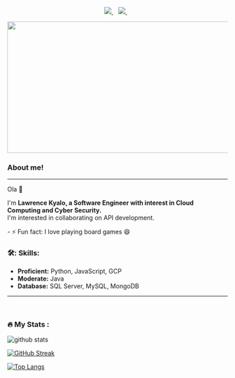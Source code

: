 <div id="header" align="center">
 <!--img src="https://media.giphy.com/media/bAQH7WXKqtIBrPs7sR/giphy.gif" width="100"/-->
</div>

 <p align="center">
 <a href="https://twitter.com/_lawreezy" target='_blank'>
    <img src="https://img.shields.io/badge/Twitter-1DA1F2?style=for-the-badge&logo=twitter&logoColor=white" />
  </a>&nbsp;&nbsp;
 <a href="https://www.linkedin.com/in/lawrence-kyalo/" target='_blank'>
    <img src="https://img.shields.io/badge/linkedin-%230077B5.svg?&style=for-the-badge&logo=linkedin&logoColor=white" />
  </a>&nbsp;&nbsp;
 </p>

<div align="center">
  <img src="https://media1.giphy.com/media/wLNuW1tCKRiPmDV5Y4/giphy.gif?cid=ecf05e47od7dyactuj4ihqovl2roz30ilug6vvjag8w7sw9p&rid=giphy.gif&ct=g" width="600" height="300"/>
</div>


### About me!
---
Ola 👋
<p>I'm <b>Lawrence Kyalo, a Software Engineer with interest in Cloud Computing and Cyber Security.</b>
 </br>
I'm interested in collaborating on API development.
</p>
 - ⚡ Fun fact: I love playing board games 😄
</br>

### 🛠️: Skills:
- **Proficient:** Python, JavaScript, GCP
- **Moderate:** Java
- **Database:** SQL Server, MySQL, MongoDB

---
<div>
</div>


</br>

### :fire: My Stats :
![github stats](https://github-readme-stats.vercel.app/api?username=LawrenceKyalo&show_icons=true&hide_border=true&prs_private=true&count_private=true&theme=dark)

[![GitHub Streak](http://github-readme-streak-stats.herokuapp.com/?user=LawrenceKyalo&theme=dark&background=000000)](https://git.io/streak-stats)

[![Top Langs](https://github-readme-stats.vercel.app/api/top-langs/?username=LawrenceKyalo&layout=compact&theme=vision-friendly-dark)](https://github.com/anuraghazra/github-readme-stats)

</br>
 

